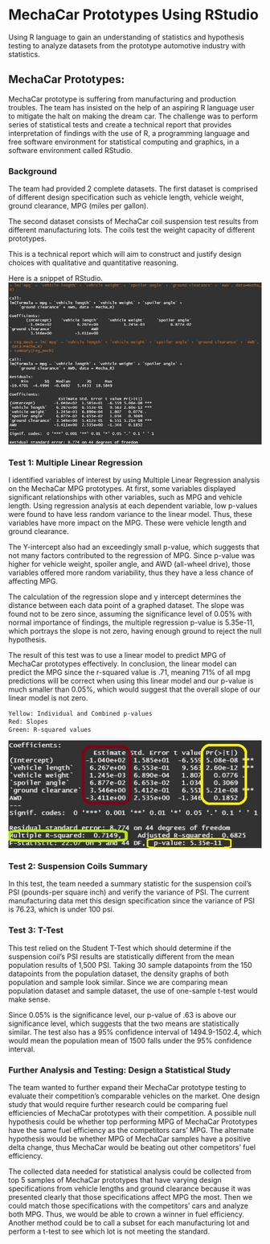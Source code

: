 # MechaCar Prototypes Using RStudio
Using R language to gain an understanding of statistics and hypothesis testing to analyze datasets from the prototype automotive industry with statistics. 


## MechaCar Prototypes:

MechaCar prototype is suffering from manufacturing and production troubles. The team has insisted on the help of an aspiring R language user to mitigate the halt
on making the dream car. The challenge was to perform series of statistical tests and create a technical report that provides interpretation of findings with the
use of R, a programming language and free software environment for statistical computing and graphics, in a software environment called RStudio.

### Background
The team had provided 2 complete datasets. The first dataset is comprised of different design specification such as vehicle length, vehicle weight, ground
clearance, MPG (miles per gallon).

The second dataset consists of MechaCar coil suspension test results from different manufacturing lots. The coils test
the weight capacity of different prototypes.


This is a technical report which will aim to construct and justify design choices with qualitative and quantitative reasoning.

Here is a snippet of RStudio.
![snipped](images/snipped_code.jpg)
### Test 1: Multiple Linear Regression

I identified variables of interest by using Multiple Linear Regression analysis on the MechaCar MPG
prototypes. At first, some variables displayed significant relationships with other variables, such as MPG
and vehicle length. Using regression analysis at each dependent variable, low p-values were found to have
less random variance to the linear model. Thus, these variables have more impact on the MPG. These were
vehicle length and ground clearance.


The Y-intercept also had an exceedingly small p-value, which suggests that not many factors contributed
to the regression of MPG. Since p-value was higher for vehicle weight, spoiler angle, and AWD
(all-wheel drive), those variables offered more random variability, thus they have a less chance of affecting
MPG. 


The calculation of the regression slope and y intercept determines the distance between each data
point of a graphed dataset. The slope was found not to be zero since, assuming the significance level of
0.05% with normal importance of findings, the multiple regression p-value is 5.35e-11, which portrays the
slope is not zero, having enough ground to reject the null hypothesis.


The result of this test was to use a linear model to predict MPG of MechaCar prototypes effectively.
In conclusion, the linear model can predict the MPG since the r-squared value is .71, meaning 71% of all 
mpg predictions will be correct when using this linear model and our p-value is much smaller than 0.05%,
which would suggest that the overall slope of our linear model is not zero.

    Yellow: Individual and Combined p-values
    Red: Slopes
    Green: R-squared values
![values](images/pvalues_slope.jpg)



### Test 2: Suspension Coils Summary
In this test, the team needed a summary statistic for the suspension coil’s PSI
(pounds-per square inch) and verify the variance of PSI. The current manufacturing data met this design
specification since the variance of PSI is 76.23, which is under 100 psi. 

### Test 3: T-Test 

This test relied on the Student T-Test which should determine if the suspension coil’s
PSI results are statistically different from the mean population results of 1,500 PSI. Taking 30 sample 
datapoints from the 150 datapoints from the population dataset, the density graphs of both population 
and sample look similar. Since we are comparing mean population dataset and sample dataset, the use of 
one-sample t-test would make sense.


Since 0.05% is the significance level, our p-value of .63 is above our significance level, which
suggests that the two means are statistically similar. The test also has a 95% confidence interval of
1494.9-1502.4, which would mean the population mean of 1500 falls under the 95% confidence interval.

### Further Analysis and Testing: Design a Statistical Study
The team wanted to further expand their MechaCar prototype testing to evaluate their competition’s
comparable vehicles on the market. One design study that would require further research could be comparing
fuel efficiencies of MechaCar prototypes with their competition. A possible null hypothesis could be whether
top performing MPG of MechaCar Prototypes have the same fuel efficiency as the competitors cars’ MPG.
The alternate hypothesis would be whether MPG of MechaCar samples have a positive delta change,
thus MechaCar would be beating out other competitors’ fuel efficiency.


The collected data needed for statistical analysis could be collected from top 5 samples
of MechaCar prototypes that have varying design specifications from vehicle lengths and ground clearance 
because it was presented clearly that those specifications affect MPG the most. Then we could match
those specifications with the competitors’ cars and analyze both MPG. Thus, we would be able to crown a winner
in fuel efficiency. Another method could be to call a subset for each manufacturing lot and perform a t-test to see which lot is not meeting the standard.
